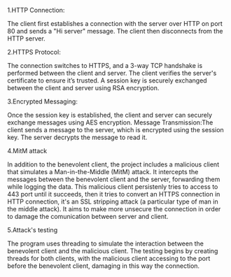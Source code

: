 1.HTTP Connection:

The client first establishes a connection with the server over HTTP on port 80 and sends a "Hi server" message.
The client then disconnects from the HTTP server.

2.HTTPS Protocol:

The connection switches to HTTPS, and a 3-way TCP handshake is performed between the client and server.
The client verifies the server's certificate to ensure it’s trusted.
A session key is securely exchanged between the client and server using RSA encryption.

3.Encrypted Messaging:

Once the session key is established, the client and server can securely exchange messages using AES encryption.
Message Transmission:The client sends a message to the server, which is encrypted using the session key. The server decrypts the message to read it.

4.MitM attack

In addition to the benevolent client, the project includes a malicious client that simulates a Man-in-the-Middle (MitM) attack. It intercepts the messages between the benevolent client and the server, forwarding them while logging the data. This malicious client persistenly tries to access to 443 port until it succeeds, then it tries to convert an HTTPS connection in HTTP connection, it's an SSL stripping attack (a particular type of man in the middle attack). It aims to make more unsecure the connection in order to damage the comunication between server and client.

5.Attack's testing

The program uses threading to simulate the interaction between the benevolent client and the malicious client. The testing begins by creating threads for both clients, with the malicious client accessing to the port before the benevolent client, damaging in this way the connection.
